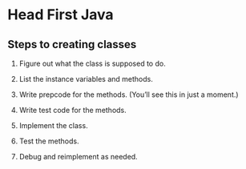 # Head First Java
## Steps to creating classes

1. Figure out what the class is supposed to do.

2. List the instance variables and methods.

3. Write prepcode for the methods. (You’ll see this in just a moment.)

4. Write test code for the methods.

5. Implement the class.

6. Test the methods.

7. Debug and reimplement as needed.